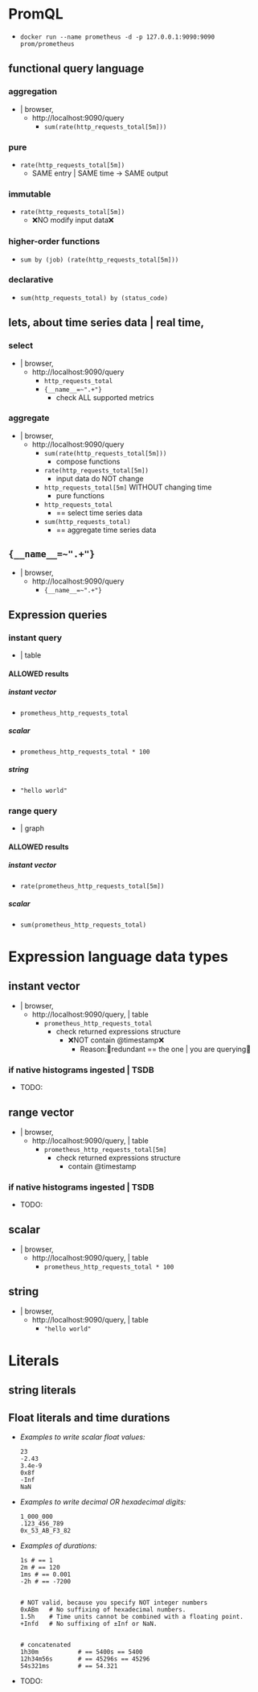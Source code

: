 # PromQL
* `docker run --name prometheus -d -p 127.0.0.1:9090:9090 prom/prometheus`
## functional query language
### aggregation
* | browser,
  * http://localhost:9090/query
    * `sum(rate(http_requests_total[5m]))`
### pure
* `rate(http_requests_total[5m])`
  * SAME entry | SAME time -> SAME output
### immutable
* `rate(http_requests_total[5m])`
  * ❌NO modify input data❌
### higher-order functions
* `sum by (job) (rate(http_requests_total[5m]))`
### declarative
* `sum(http_requests_total) by (status_code)`
## lets, about time series data | real time,
### select
* | browser,
  * http://localhost:9090/query
    * `http_requests_total`
    * `{__name__=~".+"}`
      * check ALL supported metrics
### aggregate
* | browser,
  * http://localhost:9090/query
    * `sum(rate(http_requests_total[5m]))`
      * compose functions
    * `rate(http_requests_total[5m])`
      * input data do NOT change
    * `http_requests_total[5m]` WITHOUT changing time
      * pure functions
    * `http_requests_total`
      * == select time series data
    * `sum(http_requests_total)`
      * == aggregate time series data
## `{__name__=~".+"}`
* | browser,
  * http://localhost:9090/query
    * `{__name__=~".+"}`

## Expression queries
### instant query
* | table
#### ALLOWED results
##### instant vector
* `prometheus_http_requests_total`
##### scalar
* `prometheus_http_requests_total * 100`
##### string
* `"hello world"`

### range query
* | graph
#### ALLOWED results
##### instant vector
* `rate(prometheus_http_requests_total[5m])`
##### scalar
* `sum(prometheus_http_requests_total)`

# Expression language data types

## instant vector
* | browser,
  * http://localhost:9090/query, | table
    * `prometheus_http_requests_total`
      * check returned expressions structure
        * ❌NOT contain @timestamp❌
          * Reason:🧠redundant == the one | you are querying🧠
### if native histograms ingested | TSDB
* TODO:

## range vector
* | browser,
  * http://localhost:9090/query, | table
    * `prometheus_http_requests_total[5m]`
      * check returned expressions structure
        * contain @timestamp
### if native histograms ingested | TSDB
* TODO:

## scalar
* | browser,
  * http://localhost:9090/query, | table
    * `prometheus_http_requests_total * 100`

## string
* | browser,
  * http://localhost:9090/query, | table
    * `"hello world"`

# Literals

## string literals

## Float literals and time durations
* _Examples to write scalar float values:_ 
  ```text
  23
  -2.43
  3.4e-9
  0x8f
  -Inf
  NaN
  ```

* _Examples to write decimal OR hexadecimal digits:_

    ```text
    1_000_000
    .123_456_789
    0x_53_AB_F3_82
    ```
* _Examples of durations:_

    ```text
    1s # == 1
    2m # == 120
    1ms # == 0.001
    -2h # == -7200
    
    
    # NOT valid, because you specify NOT integer numbers
    0xABm   # No suffixing of hexadecimal numbers.
    1.5h    # Time units cannot be combined with a floating point.
    +Infd   # No suffixing of ±Inf or NaN.
  
  
    # concatenated
    1h30m           # == 5400s == 5400
    12h34m56s       # == 45296s == 45296
    54s321ms        # == 54.321
    ```


* TODO:

